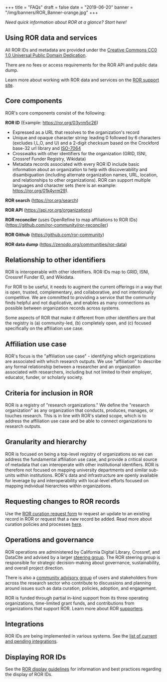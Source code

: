 +++
title = "FAQs"
draft = false
date = "2019-06-20"
banner = "/img/banners/ROR_Banner-orange.jpg"
+++

*Need quick information about ROR at a glance? Start here!*

## Using ROR data and services

All ROR IDs and metadata are provided under the [Creative Commons CC0 1.0 Universal Public Domain Dedication](https://creativecommons.org/publicdomain/zero/1.0//).

There are no fees or access requirements for the ROR API and public data dump.

Learn more about working with ROR data and services on the [ROR support site](https://ror.readme.io).


## Core components

ROR's core components consist of the following:

**ROR ID** (Example: <https://ror.org/03yrm5c26>)
- Expressed as a URL that resolves to the organization's record     
- Unique and opaque character string: leading 0 followed by 6 characters (excludes I,L,O, and U) and a 2-digit checksum based on the Crockford base-32 url library and [ISO-7064](https://www.iso.org/standard/31531.html)     
- Crosswalks with other identifiers for the organization (GRID, ISNI, Crossref Funder Registry, Wikidata)  
- Metadata records associated with every ROR ID include basic information about an organization to help with discoverability and disambiguation (including alternate organization names, URL, location, and relationships to other organizations). ROR can support multiple languages and character sets (here is an example: <https://ror.org/01k4yrm29>).

**ROR search** (<https://ror.org/search>)

**ROR API** (<https://api.ror.org/organizations>) 

**ROR reconciler** (uses OpenRefine to map affiliations to ROR IDs) (<https://github.com/ror-community/ror-reconciler>) 

**ROR Github** (<https://github.com/ror-community>)  

**ROR data dump** (<https://zenodo.org/communities/ror-data>)

## Relationship to other identifiers

ROR is interoperable with other identifiers. ROR IDs map to GRID, ISNI, Crossref Funder ID, and Wikidata.

For ROR to be useful, it needs to augment the current offerings in a way that is open, trusted, complementary, and collaborative, and not intentionally competitive. We are committed to providing a service that the community finds helpful and not duplicative, and enables as many connections as possible between organization records across systems.

Some aspects of ROR that make it different from other identifiers are that the registry is (a) community-led, (b) completely open, and \(c) focused specifically on the affiliation use case.

## Affiliation use case

ROR's focus is the "affiliation use case" - identifying which organizations are associated with which research outputs. We use "affiliation" to describe any formal relationship between a researcher and an organization associated with researchers, including but not limited to their employer, educator, funder, or scholarly society.

## Criteria for inclusion in ROR

ROR is a registry of "research organizations." We define the "research organization" as any organization that conducts, produces, manages, or touches research. This is in line with ROR's stated scope, which is to address the affiliation use case and be able to connect organizations to research outputs. 

## Granularity and hierarchy

ROR is focused on being a top-level registry of organizations so we can address the fundamental affiliation use case, and provide a critical source of metadata that can interoperate with other institutional identifiers. ROR is therefore not focused on mapping university departments and similar sub-units within institutions. ROR's data and infrastructure are openly available for leverage by and interoperability with local-level efforts focused on mapping individual hierarchies within organizations.

## Requesting changes to ROR records

Use the [ROR curation request form](/curation) to request an update to an existing record in ROR or request that a new record be added. Read more about curation policies and processes [here](https://github.com/ror-community/ror-updates).

## Operations and governance

ROR operations are administered by California Digital Library, Crossref, and DataCite and advised by a larger [steering group](/about/#steering-group). The ROR steering group is responsible for strategic decision-making about governance, sustainability, and overall project direction.

There is also a [community advisory group](/community) of users and stakeholders from across the research sector who contribute to discussions and planning around issues such as data curation, policies, adoption, and engagement.

ROR is funded through partial in-kind support from its three operating organizations, time-limited grant funds, and contributions from organizations that support ROR. Learn more about ROR [supporters](/supporters).

## Integrations

ROR IDs are being implemented in various systems. See the [list of current and pending integrations](/integrations).

## Displaying ROR IDs

See the [ROR display guidelines](/display-guidelines) for information and best practices regarding the display of ROR IDs.
